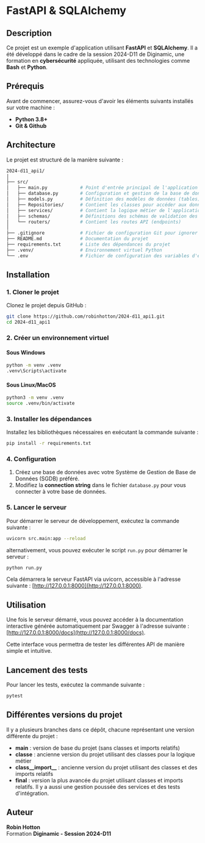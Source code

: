 # FastAPI & SQLAlchemy

## Description

Ce projet est un exemple d'application utilisant **FastAPI** et **SQLAlchemy**. Il a été développé dans le cadre de la session 2024-D11 de Diginamic, une formation en **cybersécurité** appliquée, utilisant des technologies comme **Bash** et **Python**.

## Prérequis

Avant de commencer, assurez-vous d'avoir les éléments suivants installés sur votre machine :

- **Python 3.8+**
- **Git & Github**

## Architecture

Le projet est structuré de la manière suivante :

```bash
2024-d11_api1/
│
├── src/
│   ├── main.py            # Point d'entrée principal de l'application
│   ├── database.py        # Configuration et gestion de la base de données
│   ├── models.py          # Définition des modèles de données (tables)
│   ├── Repositories/      # Contient les classes pour accéder aux données (logique d'accès à la BDD)
│   ├── services/          # Contient la logique métier de l'application
│   ├── schemas/           # Définitions des schémas de validation des données (Pydantic)
│   └── routers/           # Contient les routes API (endpoints)
│
├── .gitignore             # Fichier de configuration Git pour ignorer certains fichiers/dossiers
├── README.md              # Documentation du projet
├── requirements.txt       # Liste des dépendances du projet
├── .venv/                 # Environnement virtuel Python
└── .env                   # Fichier de configuration des variables d'environnement
```

## Installation

### 1. Cloner le projet

Clonez le projet depuis GitHub :

```bash
git clone https://github.com/robinhotton/2024-d11_api1.git
cd 2024-d11_api1
```

### 2. Créer un environnement virtuel

#### Sous Windows

```bash
python -m venv .venv
.venv\Scripts\activate
```

#### Sous Linux/MacOS

```bash
python3 -m venv .venv
source .venv/bin/activate
```

### 3. Installer les dépendances

Installez les bibliothèques nécessaires en exécutant la commande suivante :

```bash
pip install -r requirements.txt
```

### 4. Configuration

1. Créez une base de données avec votre Système de Gestion de Base de Données (SGDB) préféré.
2. Modifiez la **connection string** dans le fichier `database.py` pour vous connecter à votre base de données.

### 5. Lancer le serveur

Pour démarrer le serveur de développement, exécutez la commande suivante :

```bash
uvicorn src.main:app --reload
```

alternativement, vous pouvez exécuter le script `run.py` pour démarrer le serveur :

```bash
python run.py
```

Cela démarrera le serveur FastAPI via uvicorn, accessible à l'adresse suivante : [http://127.0.0.1:8000](http://127.0.0.1:8000).

## Utilisation

Une fois le serveur démarré, vous pouvez accéder à la documentation interactive générée automatiquement par Swagger à l'adresse suivante : [http://127.0.0.1:8000/docs](http://127.0.0.1:8000/docs).

Cette interface vous permettra de tester les différentes API de manière simple et intuitive.

## Lancement des tests

Pour lancer les tests, exécutez la commande suivante :

```bash
pytest
```

## Différentes versions du projet

Il y a plusieurs branches dans ce dépôt, chacune représentant une version différente du projet :

- **main** : version de base du projet (sans classes et imports relatifs)
- **classe** : ancienne version du projet utilisant des classes pour la logique métier
- **class__import__** : ancienne version du projet utilisant des classes et des imports relatifs
- **final** : version la plus avancée du projet utilisant classes et imports relatifs. Il y a aussi une gestion poussée des services et des tests d'intégration.

## Auteur

**Robin Hotton**  
Formation **Diginamic - Session 2024-D11**
